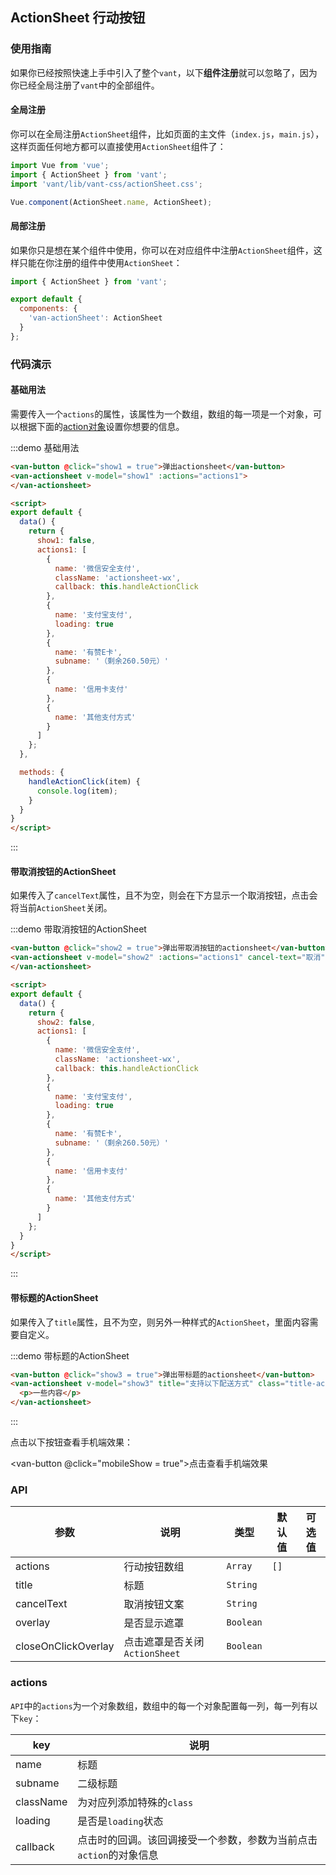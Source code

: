 <style>
@component-namespace demo {
  @b actionsheet {
    .actionsheet-wx {
      color: #06BF04;
    }

    .van-button {
      margin-left: 15px;
    }

    .title-actionsheet p {
      padding: 20px;
    }
  }
}
</style>

<script>
import MobileComputed from 'components/mobile-computed';

export default {
  mixins: [MobileComputed],

  data() {
    return {
      show1: false,
      show2: false,
      show3: false,
      actions1: [
        {
          name: '微信安全支付',
          className: 'actionsheet-wx',
          callback: this.handleActionClick
        },
        {
          name: '支付宝支付',
          loading: true
        },
        {
          name: '有赞E卡',
          subname: '（剩余260.50元）'
        },
        {
          name: '信用卡支付'
        },
        {
          name: '其他支付方式'
        }
      ]
    };
  },

  methods: {
    handleActionClick(item) {
      console.log(item);
    }
  }
}
</script>

## ActionSheet 行动按钮

### 使用指南

如果你已经按照快速上手中引入了整个`vant`，以下**组件注册**就可以忽略了，因为你已经全局注册了`vant`中的全部组件。

#### 全局注册

你可以在全局注册`ActionSheet`组件，比如页面的主文件（`index.js`，`main.js`），这样页面任何地方都可以直接使用`ActionSheet`组件了：

```js
import Vue from 'vue';
import { ActionSheet } from 'vant';
import 'vant/lib/vant-css/actionSheet.css';

Vue.component(ActionSheet.name, ActionSheet);
```

#### 局部注册

如果你只是想在某个组件中使用，你可以在对应组件中注册`ActionSheet`组件，这样只能在你注册的组件中使用`ActionSheet`：

```js
import { ActionSheet } from 'vant';

export default {
  components: {
    'van-actionSheet': ActionSheet
  }
};
```

### 代码演示

#### 基础用法

需要传入一个`actions`的属性，该属性为一个数组，数组的每一项是一个对象，可以根据下面的[action对象](#actions)设置你想要的信息。

:::demo 基础用法
```html
<van-button @click="show1 = true">弹出actionsheet</van-button>
<van-actionsheet v-model="show1" :actions="actions1">
</van-actionsheet>

<script>
export default {
  data() {
    return {
      show1: false,
      actions1: [
        {
          name: '微信安全支付',
          className: 'actionsheet-wx',
          callback: this.handleActionClick
        },
        {
          name: '支付宝支付',
          loading: true
        },
        {
          name: '有赞E卡',
          subname: '（剩余260.50元）'
        },
        {
          name: '信用卡支付'
        },
        {
          name: '其他支付方式'
        }
      ]
    };
  },

  methods: {
    handleActionClick(item) {
      console.log(item);
    }
  }
}
</script>
```
:::

#### 带取消按钮的ActionSheet

如果传入了`cancelText`属性，且不为空，则会在下方显示一个取消按钮，点击会将当前`ActionSheet`关闭。

:::demo 带取消按钮的ActionSheet
```html
<van-button @click="show2 = true">弹出带取消按钮的actionsheet</van-button>
<van-actionsheet v-model="show2" :actions="actions1" cancel-text="取消">
</van-actionsheet>

<script>
export default {
  data() {
    return {
      show2: false,
      actions1: [
        {
          name: '微信安全支付',
          className: 'actionsheet-wx',
          callback: this.handleActionClick
        },
        {
          name: '支付宝支付',
          loading: true
        },
        {
          name: '有赞E卡',
          subname: '（剩余260.50元）'
        },
        {
          name: '信用卡支付'
        },
        {
          name: '其他支付方式'
        }
      ]
    };
  }
}
</script>
```
:::

#### 带标题的ActionSheet

如果传入了`title`属性，且不为空，则另外一种样式的`ActionSheet`，里面内容需要自定义。

:::demo 带标题的ActionSheet
```html
<van-button @click="show3 = true">弹出带标题的actionsheet</van-button>
<van-actionsheet v-model="show3" title="支持以下配送方式" class="title-actionsheet">
  <p>一些内容</p>
</van-actionsheet>
```
:::

点击以下按钮查看手机端效果：

<van-button @click="mobileShow = true">点击查看手机端效果</van-button>
<mobile-popup v-model="mobileShow" :url="mobileUrl"></mobile-popup>

### API

| 参数       | 说明      | 类型       | 默认值       | 可选值       |
|-----------|-----------|-----------|-------------|-------------|
| actions | 行动按钮数组 | `Array`  | `[]` |    |
| title | 标题 | `String`  |  |    |
| cancelText | 取消按钮文案 | `String`  |  |    |
| overlay | 是否显示遮罩 | `Boolean`  |  |    |
| closeOnClickOverlay | 点击遮罩是否关闭`ActionSheet` | `Boolean`  |  |    |

### actions

`API`中的`actions`为一个对象数组，数组中的每一个对象配置每一列，每一列有以下`key`：

| key       | 说明      |
|-----------|-----------|
| name | 标题 |
| subname | 二级标题 |
| className | 为对应列添加特殊的`class` |
| loading | 是否是`loading`状态 |
| callback | 点击时的回调。该回调接受一个参数，参数为当前点击`action`的对象信息 |
